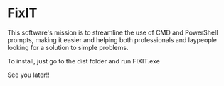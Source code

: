 # FixIT
This software's mission is to streamline the use of CMD and PowerShell prompts, making it easier and helping both professionals and laypeople looking for a solution to simple problems.

To install, just go to the dist folder and run FIXIT.exe

See you later!!
